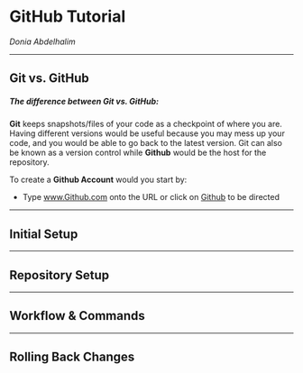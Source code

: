 # GitHub Tutorial

_Donia Abdelhalim_

---
## Git vs. GitHub
##### The difference between **Git vs. GitHub**:  
**Git** keeps snapshots/files of your code as a checkpoint of where you are. Having different versions would be useful because you may mess up your code, and you would be able to go back to the latest version. Git can also be known as a version control while **Github** would be the host for the repository. 

To create a **Github Account** would you start by:  
* Type www.Github.com onto the URL or click on [Github](https://github.com/) to be directed 



---
## Initial Setup



---
## Repository Setup



---
## Workflow & Commands



---
## Rolling Back Changes
